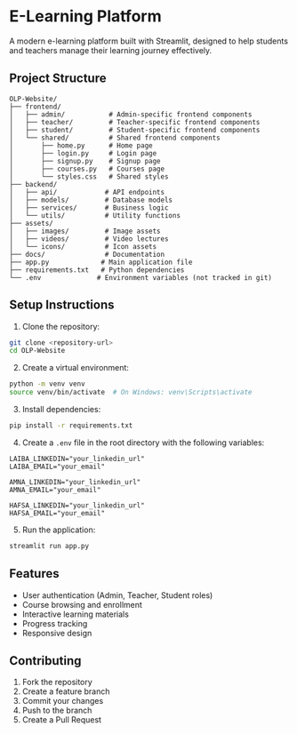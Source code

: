# E-Learning Platform

A modern e-learning platform built with Streamlit, designed to help students and teachers manage their learning journey effectively.

## Project Structure

```
OLP-Website/
├── frontend/
│   ├── admin/           # Admin-specific frontend components
│   ├── teacher/         # Teacher-specific frontend components
│   ├── student/         # Student-specific frontend components
│   └── shared/          # Shared frontend components
│       ├── home.py      # Home page
│       ├── login.py     # Login page
│       ├── signup.py    # Signup page
│       ├── courses.py   # Courses page
│       └── styles.css   # Shared styles
├── backend/
│   ├── api/            # API endpoints
│   ├── models/         # Database models
│   ├── services/       # Business logic
│   └── utils/          # Utility functions
├── assets/
│   ├── images/         # Image assets
│   ├── videos/         # Video lectures
│   └── icons/          # Icon assets
├── docs/               # Documentation
├── app.py             # Main application file
├── requirements.txt   # Python dependencies
└── .env              # Environment variables (not tracked in git)
```

## Setup Instructions

1. Clone the repository:
```bash
git clone <repository-url>
cd OLP-Website
```

2. Create a virtual environment:
```bash
python -m venv venv
source venv/bin/activate  # On Windows: venv\Scripts\activate
```

3. Install dependencies:
```bash
pip install -r requirements.txt
```

4. Create a `.env` file in the root directory with the following variables:
```
LAIBA_LINKEDIN="your_linkedin_url"
LAIBA_EMAIL="your_email"

AMNA_LINKEDIN="your_linkedin_url"
AMNA_EMAIL="your_email"

HAFSA_LINKEDIN="your_linkedin_url"
HAFSA_EMAIL="your_email"
```

5. Run the application:
```bash
streamlit run app.py
```

## Features

- User authentication (Admin, Teacher, Student roles)
- Course browsing and enrollment
- Interactive learning materials
- Progress tracking
- Responsive design

## Contributing

1. Fork the repository
2. Create a feature branch
3. Commit your changes
4. Push to the branch
5. Create a Pull Request
